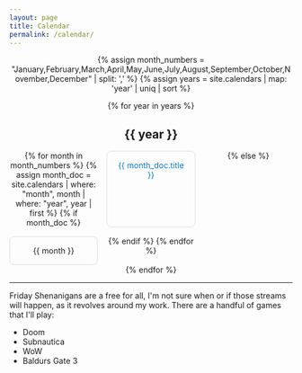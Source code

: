 ```yaml
---
layout: page
title: Calendar
permalink: /calendar/
---
```


<div class="calendar-container">
  {% assign month_numbers = "January,February,March,April,May,June,July,August,September,October,November,December" | split: ',' %}
  {% assign years = site.calendars | map: 'year' | uniq | sort %}

  {% for year in years %}
    <h2>{{ year }}</h2>
    <div class="calendar-grid">
      {% for month in month_numbers %}
        {% assign month_doc = site.calendars | where: "month", month | where: "year", year | first %}
        {% if month_doc %}
          <div class="calendar-item">
            <a href="{{ month_doc.url | relative_url }}">{{ month_doc.title }}</a>
          </div>
        {% else %}
          <div class="calendar-item">{{ month }}</div>
        {% endif %}
      {% endfor %}
    </div>
  {% endfor %}
</div>

<style>
.calendar-container {
  text-align: center;
}
.calendar-grid {
  display: grid;
  grid-template-columns: repeat(3, 1fr);
  gap: 1rem;
  max-width: 600px;
  margin: 0 auto;
}
.calendar-item {
  padding: 1rem;
  border: 1px solid #ddd;
  border-radius: 0.5rem;
}
.calendar-item a {
  text-decoration: none;
  color: #007acc;
}
.calendar-item a:hover {
  text-decoration: underline;
}
</style>

---

Friday Shenanigans are a free for all, I'm not sure when or if those streams will happen, as it revolves around my work. There are a handful of games that I'll play:

- Doom
- Subnautica
- WoW
- Baldurs Gate 3
